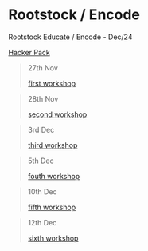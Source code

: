 # Rootstock / Encode
Rootstock Educate / Encode - Dec/24

[Hacker Pack](https://www.encode.club/rootstock-educate)

> 27th Nov
> 
> [first workshop](https://youtu.be/W7AvJPOYOLo)

> 28th Nov
> 
> [second workshop]()

> 3rd Dec
> 
> [third workshop]()

> 5th Dec
> 
> [fouth workshop]()

> 10th Dec
> 
> [fifth workshop]()

> 12th Dec
> 
> [sixth workshop]()
